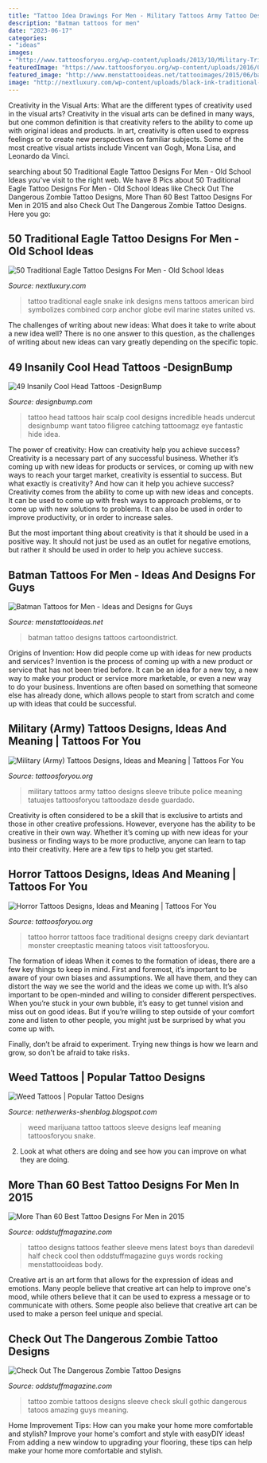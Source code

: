 ```yaml
---
title: "Tattoo Idea Drawings For Men - Military Tattoos Army Tattoo Designs Sleeve Tribute Police Meaning Tatuajes Tattoosforyou Tattoodaze Desde Guardado"
description: "Batman tattoos for men"
date: "2023-06-17"
categories:
- "ideas"
images:
- "http://www.tattoosforyou.org/wp-content/uploads/2013/10/Military-Tribute-Tattoos-768x1024.jpg"
featuredImage: "https://www.tattoosforyou.org/wp-content/uploads/2016/03/Traditional-Horror-Tattoos.jpg"
featured_image: "http://www.menstattooideas.net/tattooimages/2015/06/batman-tattoos-31.jpg"
image: "http://nextluxury.com/wp-content/uploads/black-ink-traditional-eagle-with-snake-mens-tattoo-ideas.jpg"
---
```



Creativity in the Visual Arts: What are the different types of creativity used in the visual arts?
Creativity in the visual arts can be defined in many ways, but one common definition is that creativity refers to the ability to come up with original ideas and products. In art, creativity is often used to express feelings or to create new perspectives on familiar subjects. Some of the most creative visual artists include Vincent van Gogh, Mona Lisa, and Leonardo da Vinci.

	

		
searching about 50 Traditional Eagle Tattoo Designs For Men - Old School Ideas you've visit to the right web. We have 8 Pics about 50 Traditional Eagle Tattoo Designs For Men - Old School Ideas like Check Out The Dangerous Zombie Tattoo Designs, More Than 60 Best Tattoo Designs For Men in 2015 and also Check Out The Dangerous Zombie Tattoo Designs. Here you go:
		
    
## 50 Traditional Eagle Tattoo Designs For Men - Old School Ideas

<img loading=lazy src="http://nextluxury.com/wp-content/uploads/black-ink-traditional-eagle-with-snake-mens-tattoo-ideas.jpg" onerror="this.onerror=null;this.src='https://tse1.mm.bing.net/th?id=OIP.irWhyYs5-T3TpQfilPaFsgHaLH&amp;pid=15.1';" alt="50 Traditional Eagle Tattoo Designs For Men - Old School Ideas">

_Source: nextluxury.com_

>tattoo traditional eagle snake ink designs mens tattoos american bird symbolizes combined corp anchor globe evil marine states united vs. 

	

The challenges of writing about new ideas: What does it take to write about a new idea well?
There is no one answer to this question, as the challenges of writing about new ideas can vary greatly depending on the specific topic.

    
## 49 Insanily Cool Head Tattoos -DesignBump

<img loading=lazy src="http://cdn.designbump.com/wp-content/uploads/2015/10/42-tattoo-on-the-head.jpg" onerror="this.onerror=null;this.src='https://tse1.mm.bing.net/th?id=OIP.tZ-xIinTyC1lduQFY6EeZwHaKb&amp;pid=15.1';" alt="49 Insanily Cool Head Tattoos -DesignBump">

_Source: designbump.com_

>tattoo head tattoos hair scalp cool designs incredible heads undercut designbump want tatoo filigree catching tattoomagz eye fantastic hide idea. 

	

The power of creativity: How can creativity help you achieve success?
Creativity is a necessary part of any successful business. Whether it’s coming up with new ideas for products or services, or coming up with new ways to reach your target market, creativity is essential to success. But what exactly is creativity? And how can it help you achieve success?
Creativity comes from the ability to come up with new ideas and concepts. It can be used to come up with fresh ways to approach problems, or to come up with new solutions to problems. It can also be used in order to improve productivity, or in order to increase sales.

But the most important thing about creativity is that it should be used in a positive way. It should not just be used as an outlet for negative emotions, but rather it should be used in order to help you achieve success.

    
## Batman Tattoos For Men - Ideas And Designs For Guys

<img loading=lazy src="http://www.menstattooideas.net/tattooimages/2015/06/batman-tattoos-31.jpg" onerror="this.onerror=null;this.src='https://tse3.mm.bing.net/th?id=OIP.axVRmu8mZjsmvf5H6t6HwAAAAA&amp;pid=15.1';" alt="Batman Tattoos for Men - Ideas and Designs for Guys">

_Source: menstattooideas.net_

>batman tattoo designs tattoos cartoondistrict. 

	

Origins of Invention: How did people come up with ideas for new products and services?
Invention is the process of coming up with a new product or service that has not been tried before. It can be an idea for a new toy, a new way to make your product or service more marketable, or even a new way to do your business. Inventions are often based on something that someone else has already done, which allows people to start from scratch and come up with ideas that could be successful.

    
## Military (Army) Tattoos Designs, Ideas And Meaning | Tattoos For You

<img loading=lazy src="http://www.tattoosforyou.org/wp-content/uploads/2013/10/Military-Tribute-Tattoos-768x1024.jpg" onerror="this.onerror=null;this.src='https://tse2.mm.bing.net/th?id=OIP.PStC_xY8mbZExjSWOG4i4gHaJ4&amp;pid=15.1';" alt="Military (Army) Tattoos Designs, Ideas and Meaning | Tattoos For You">

_Source: tattoosforyou.org_

>military tattoos army tattoo designs sleeve tribute police meaning tatuajes tattoosforyou tattoodaze desde guardado. 

	

Creativity is often considered to be a skill that is exclusive to artists and those in other creative professions. However, everyone has the ability to be creative in their own way. Whether it’s coming up with new ideas for your business or finding ways to be more productive, anyone can learn to tap into their creativity. Here are a few tips to help you get started.

    
## Horror Tattoos Designs, Ideas And Meaning | Tattoos For You

<img loading=lazy src="https://www.tattoosforyou.org/wp-content/uploads/2016/03/Traditional-Horror-Tattoos.jpg" onerror="this.onerror=null;this.src='https://tse3.mm.bing.net/th?id=OIP.QxINHwO4Yq6qbYWqP45gaAHaJ4&amp;pid=15.1';" alt="Horror Tattoos Designs, Ideas and Meaning | Tattoos For You">

_Source: tattoosforyou.org_

>tattoo horror tattoos face traditional designs creepy dark deviantart monster creeptastic meaning tatoos visit tattoosforyou. 

	

The formation of ideas
When it comes to the formation of ideas, there are a few key things to keep in mind. First and foremost, it’s important to be aware of your own biases and assumptions. We all have them, and they can distort the way we see the world and the ideas we come up with.
It’s also important to be open-minded and willing to consider different perspectives. When you’re stuck in your own bubble, it’s easy to get tunnel vision and miss out on good ideas. But if you’re willing to step outside of your comfort zone and listen to other people, you might just be surprised by what you come up with.

Finally, don’t be afraid to experiment. Trying new things is how we learn and grow, so don’t be afraid to take risks.

    
## Weed Tattoos | Popular Tattoo Designs

<img loading=lazy src="http://4.bp.blogspot.com/-9KQC_JSCj8I/UQZhOQN9LHI/AAAAAAAAPPs/wjS-RHGgzy0/s1600/snake_and_weed_tattoo_sitting_3_by_danktat-d4t2zq9.jpg" onerror="this.onerror=null;this.src='https://tse2.mm.bing.net/th?id=OIP.OdTRGtMRydkF4ZlnbWVdfQHaLH&amp;pid=15.1';" alt="Weed Tattoos | Popular Tattoo Designs">

_Source: netherwerks-shenblog.blogspot.com_

>weed marijuana tattoo tattoos sleeve designs leaf meaning tattoosforyou snake. 

	

2. Look at what others are doing and see how you can improve on what they are doing. 

    
## More Than 60 Best Tattoo Designs For Men In 2015

<img loading=lazy src="http://oddstuffmagazine.com/wp-content/uploads/2013/09/Best-tattoo-designs-for-Men-16-377x800.jpg" onerror="this.onerror=null;this.src='https://tse1.mm.bing.net/th?id=OIP.CxXFek_aHhSawC-PbRIqqQHaPt&amp;pid=15.1';" alt="More Than 60 Best Tattoo Designs For Men in 2015">

_Source: oddstuffmagazine.com_

>tattoo designs tattoos feather sleeve mens latest boys than daredevil half check cool then oddstuffmagazine guys words rocking menstattooideas body. 

	

Creative art is an art form that allows for the expression of ideas and emotions. Many people believe that creative art can help to improve one's mood, while others believe that it can be used to express a message or to communicate with others. Some people also believe that creative art can be used to make a person feel unique and special.

    
## Check Out The Dangerous Zombie Tattoo Designs

<img loading=lazy src="https://oddstuffmagazine.com/wp-content/uploads/2013/08/zombie-tattoo-designs-7-535x800.jpg" onerror="this.onerror=null;this.src='https://tse3.mm.bing.net/th?id=OIP.MuDlYGKzsB-3qapQ9IfngQHaLE&amp;pid=15.1';" alt="Check Out The Dangerous Zombie Tattoo Designs">

_Source: oddstuffmagazine.com_

>tattoo zombie tattoos designs sleeve check skull gothic dangerous tatoos amazing guys meaning. 

	

Home Improvement Tips: How can you make your home more comfortable and stylish?
Improve your home's comfort and style with easyDIY ideas! From adding a new window to upgrading your flooring, these tips can help make your home more comfortable and stylish.

